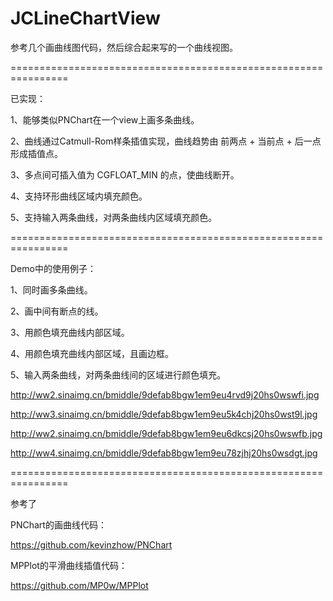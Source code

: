 JCLineChartView
===============

参考几个画曲线图代码，然后综合起来写的一个曲线视图。


================================================================

已实现：

1、能够类似PNChart在一个view上画多条曲线。

2、曲线通过Catmull-Rom样条插值实现，曲线趋势由  前两点 + 当前点 + 后一点  形成插值点。

3、多点间可插入值为 CGFLOAT_MIN 的点，使曲线断开。

4、支持环形曲线区域内填充颜色。

5、支持输入两条曲线，对两条曲线内区域填充颜色。


================================================================


Demo中的使用例子：

1、同时画多条曲线。

2、画中间有断点的线。

3、用颜色填充曲线内部区域。

4、用颜色填充曲线内部区域，且画边框。

5、输入两条曲线，对两条曲线间的区域进行颜色填充。



http://ww2.sinaimg.cn/bmiddle/9defab8bgw1em9eu4rvd9j20hs0wswfi.jpg

http://ww3.sinaimg.cn/bmiddle/9defab8bgw1em9eu5k4chj20hs0wst9l.jpg

http://ww2.sinaimg.cn/bmiddle/9defab8bgw1em9eu6dkcsj20hs0wswfb.jpg

http://ww4.sinaimg.cn/bmiddle/9defab8bgw1em9eu78zjhj20hs0wsdgt.jpg


================================================================

参考了

PNChart的画曲线代码：

https://github.com/kevinzhow/PNChart



MPPlot的平滑曲线插值代码：

https://github.com/MP0w/MPPlot






